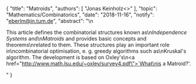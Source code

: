 {
    "title": "Matroids",
    "authors": [
        "Jonas Keinholz<>"
    ],
    "topic": "Mathematics/Combinatorics",
    "date": "2018-11-16",
    "notify": "eberlm@in.tum.de",
    "abstract": "\n<p>This article defines the combinatorial structures known as\n<em>Independence Systems</em> and\n<em>Matroids</em> and provides basic concepts and theorems\nrelated to them. These structures play an important role in\ncombinatorial optimisation, e. g. greedy algorithms such as\nKruskal's algorithm. The development is based on Oxley's\n<a href=\"http://www.math.lsu.edu/~oxley/survey4.pdf\">`What\nis a Matroid?'</a>.</p>"
}